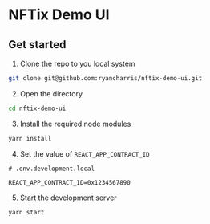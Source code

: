 # NFTix Demo UI

## Get started

1. Clone the repo to you local system

```bash
git clone git@github.com:ryancharris/nftix-demo-ui.git
```

2. Open the directory

```bash
cd nftix-demo-ui
```

3. Install the required node modules

```bash
yarn install
```

4. Set the value of `REACT_APP_CONTRACT_ID`

```env
# .env.development.local

REACT_APP_CONTRACT_ID=0x1234567890
```

5. Start the development server

```bash
yarn start
```
